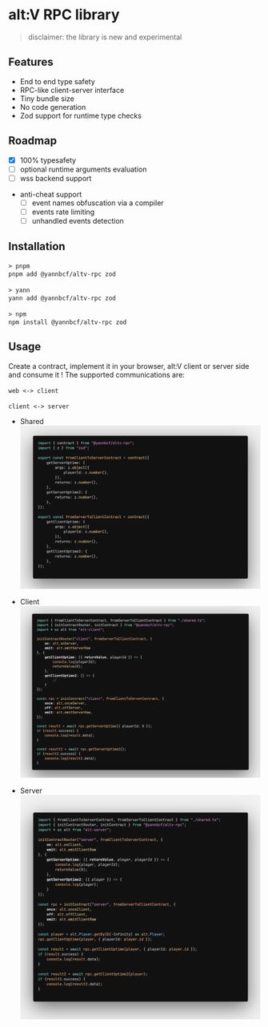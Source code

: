 # alt:V RPC library

> disclaimer: the library is new and experimental

## Features

- End to end type safety
- RPC-like client-server interface
- Tiny bundle size
- No code generation
- Zod support for runtime type checks

## Roadmap

- [X] 100% typesafety
- [ ] optional runtime arguments evaluation
- [ ] wss backend support
- anti-cheat support
    - [ ] event names obfuscation via a compiler
    - [ ] events rate limiting
    - [ ] unhandled events detection

## Installation

```
> pnpm
pnpm add @yannbcf/altv-rpc zod

> yann
yann add @yannbcf/altv-rpc zod

> npm
npm install @yannbcf/altv-rpc zod
```

## Usage

Create a contract, implement it in your browser, alt:V client or server side and consume it !
The supported communications are:

``web <-> client``

``client <-> server``


- Shared
![shared](./public/rpc-shared.png)

- Client
![client](./public/rpc-client.png)

- Server
![server](./public/rpc-server.png)
